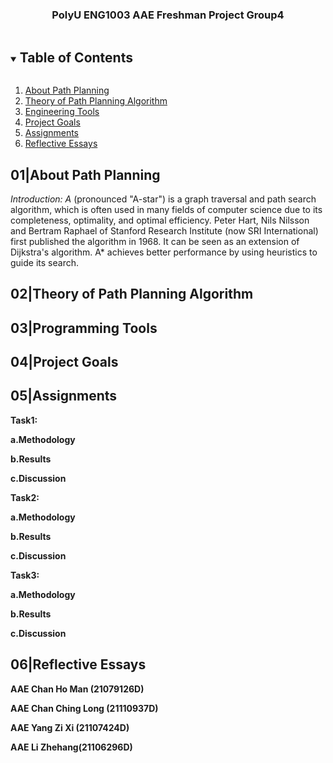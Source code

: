 <p align="center">

  <h3 align="center">PolyU ENG1003 AAE Freshman Project Group4</h3>



  </p>
</p>

<!-- TABLE OF CONTENTS -->
<details open="open">
  <summary><h2 style="display: inline-block">Table of Contents</h2></summary>
  <ol>
    <li>
      <a href="#About Path Planning">About Path Planning</a>
    </li>
    <li>
      <a href="#Theory of Path Planning Algorithm">Theory of Path Planning Algorithm</a>
    </li>
    <li>
      <a href="#Engineering Tools">Engineering Tools</a>
    </li>
    <li>
      <a href="#Project Goals">Project Goals</a>
    </li>
    <li>
      <a href="#Assignments">Assignments</a>
    </li>
    <li>
      <a href="#Relective Essays">Reflective Essays</a>
    </li>

  </ol>
</details>



<!-- About Path Planning -->
## 01|About Path Planning

*Introduction: A* (pronounced "A-star") is a graph traversal and path search algorithm, which is often used in many fields of computer science due to its completeness, optimality, and optimal efficiency. Peter Hart, Nils Nilsson and Bertram Raphael of Stanford Research Institute (now SRI International) first published the algorithm in 1968. It can be seen as an extension of Dijkstra's algorithm. A* achieves better performance by using heuristics to guide its search.


<!-- Theory of Path Planning Algorithm -->
## 02|Theory of Path Planning Algorithm


<!-- Programming Tools -->
## 03|Programming Tools


<!-- Project Goals -->
## 04|Project Goals


<!-- Assignments -->
## 05|Assignments
**Task1:**


**a.Methodology**

**b.Results**

**c.Discussion**



**Task2:**


**a.Methodology**

**b.Results**

**c.Discussion**



**Task3:**


**a.Methodology**

**b.Results**

**c.Discussion**



<!-- Reflective Essays -->
## 06|Reflective Essays


**AAE Chan Ho Man (21079126D)**


**AAE Chan Ching Long (21110937D)**


**AAE Yang Zi Xi (21107424D)**


**AAE Li Zhehang(21106296D)**



